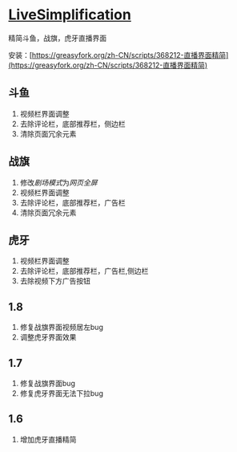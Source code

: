 # [LiveSimplification](https://github.com/Xiongqi-XQ/LiveSimplification)

精简斗鱼，战旗，虎牙直播界面

安装：[https://greasyfork.org/zh-CN/scripts/368212-直播界面精简](https://greasyfork.org/zh-CN/scripts/368212-直播界面精简)

## 斗鱼
1. 视频栏界面调整
2. 去除评论栏，底部推荐栏，侧边栏
3. 清除页面冗余元素

## 战旗
1. 修改*剧场模式*为*网页全屏*
2. 视频栏界面调整
3. 去除评论栏，底部推荐栏，广告栏
4. 清除页面冗余元素

## 虎牙
1. 视频栏界面调整
2. 去除评论栏，底部推荐栏，广告栏,侧边栏
3. 去除视频下方广告按钮

## 1.8
1. 修复战旗界面视频居左bug
2. 调整虎牙界面效果

## 1.7
1. 修复战旗界面bug
2. 修复虎牙界面无法下拉bug

## 1.6
1. 增加虎牙直播精简

